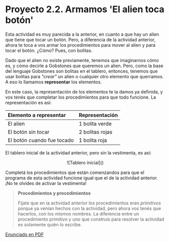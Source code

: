 # Proyecto 2.2. Armamos 'El alien toca botón'

Esta actividad es muy parecida a la anterior, en cuanto a que hay un alien que tiene que tocar un botón.
Pero, a diferencia de la actividad anterior, ahora te toca a vos armar los procedimientos para mover al alien
y para tocar el botón. ¿Cómo? Pues, con bolitas.

Dado que el alien no existe previamente, tenemos que imaginarnos cómo es, y cómo decirle a Gobstones que queremos
un alien. Pero, como la base del lenguaje Gobstones son bolitas en el tablero, entonces, tenemos que usar bolitas 
para _"crear"_ un alien o cualquier otro elemento que querramos. 
A eso lo llamamos **representar** los elementos.

En este caso, la representación de los elementos te la damos ya definida, y vos tenés que completar los procedimientos
para que todo funcione. La representación es así:

| Elemento a representar     | Representación  | 
|:---------------------------|:----------------|
| El alien                   | 1 bolita verde  | 
| El botón sin tocar         | 2 bolitas rojas |
| El botón cuando fue tocado | 1 bolita roja   |

El tablero inicial de la actividad anterior, pero sin la vestimenta, es así:

<center>
![Tablero inicial]()
</center>

Completá los procedimientos que están comenzandos para que el programa de esta actividad funcione igual que el 
de la actividad anterior. ¡No te olvides de activar la vestimenta!

> **Procedimientos y procedimientos**
>
> Fijate que en la actividad anterior los procedimientos eran _primitivos_ porque ya venían hechos
> con la actividad, pero ahora vos tenés que hacerlos, con los mismos nombres.
> La diferencia entre un procedimiento primitivo y uno que construís para resolver la actividad es
> solamente quién lo escribe.

[Enunciado en PDF][PDF]

[PDF]: https://raw.githubusercontent.com/gobstones/curso-InPr-UNQ/master/Proyectos/2.Procedimientos/2.1.Armamos%20'El%20alien%20toca%20bot%C3%B3n'/assets/resources/description.pdf "Enunciado de 'Armamos 'El alien toca botón'' en PDF"
